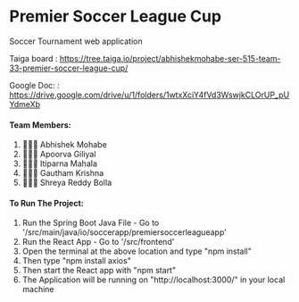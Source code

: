 # Premier Soccer League Cup
Soccer Tournament web application

Taiga board : https://tree.taiga.io/project/abhishekmohabe-ser-515-team-33-premier-soccer-league-cup/

Google Doc: : https://drive.google.com/drive/u/1/folders/1wtxXciY4fVd3WswjkCLOrUP_pUYdmeXb

#### Team Members:
1. 👨🏻‍💻 Abhishek Mohabe
2. 👩🏻‍💻 Apoorva Giliyal 
3. 👩🏻‍💻 Itiparna Mahala
4. 👨🏻‍💻 Gautham Krishna
5. 👩🏻‍💻 Shreya Reddy Bolla

#### To Run The Project:
1. Run the Spring Boot Java File - Go to '/src/main/java/io/soccerapp/premiersoccerleagueapp'
2. Run the React App - Go to '/src/frontend'
3. Open the terminal at the above location and type "npm install"
4. Then type "npm install axios"
5. Then start the React app with "npm start"
6. The Application will be running on "http://localhost:3000/" in your local machine
